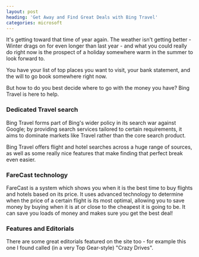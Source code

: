 ```yaml
---
layout: post
heading: 'Get Away and Find Great Deals with Bing Travel'
categories: microsoft
---
```


It's getting toward that time of year again. The weather isn't getting better - Winter drags on for even longer than last year - and what you could really do right now is the prospect of a holiday somewhere warm in the summer to look forward to.

You have your list of top places you want to visit, your bank statement, and the will to go book somewhere right now.

But how to do you best decide where to go with the money you have? Bing Travel is here to help.

### Dedicated Travel search

Bing Travel forms part of Bing's wider policy in its search war against Google; by providing search services tailored to certain requirements, it aims to dominate markets like Travel rather than the core search product.

Bing Travel offers flight and hotel searches across a huge range of sources, as well as some really nice features that make finding that perfect break even easier.

<!-- Replace missing image from http://media.chris-alexander.co.uk/wp-content/uploads/2010/03/bingtravel.jpg -->

### FareCast technology

FareCast is a system which shows you when it is the best time to buy flights and hotels based on its price. It uses advanced technology to determine when the price of a certain flight is its most optimal, allowing you to save money by buying when it is at or close to the cheapest it is going to be. It can save you loads of money and makes sure you get the best deal!

<!-- Replace missing image from http://media.chris-alexander.co.uk/wp-content/uploads/2010/03/predictor.jpg -->

<!-- Replace missing image from http://media.chris-alexander.co.uk/wp-content/uploads/2010/03/prediction.jpg -->

### Features and Editorials

There are some great editorials featured on the site too - for example this one I found called (in a very Top Gear-style) "Crazy Drives".

<!-- Replace missing image from http://media.chris-alexander.co.uk/wp-content/uploads/2010/03/drives.jpg -->